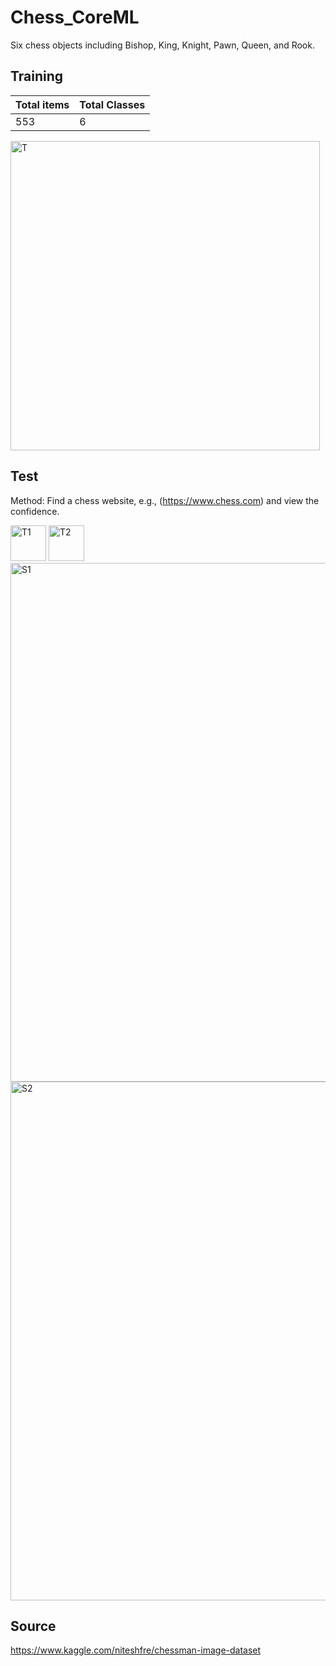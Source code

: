 # Chess_CoreML
Six chess objects including Bishop, King, Knight, Pawn, Queen, and Rook.

## Training
Total items | Total Classes
----------- | -------------
553 | 6

<img width="495" alt="T" src="https://user-images.githubusercontent.com/54872601/118403110-755cbf80-b69f-11eb-9580-8bca5a30ffd0.png">

## Test
Method: Find a chess website, e.g., (https://www.chess.com) and view the confidence.

<img width="57" alt="T1" src="https://user-images.githubusercontent.com/54872601/118402940-bdc7ad80-b69e-11eb-90bb-575b70277538.png">
<img width="57" alt="T2" src="https://user-images.githubusercontent.com/54872601/118402939-bc968080-b69e-11eb-8af1-8da8479db141.png">

<img width="830" alt="S1" src="https://user-images.githubusercontent.com/54872601/118402888-78a37b80-b69e-11eb-8e8d-b7786a693aed.png">
<img width="830" alt="S2" src="https://user-images.githubusercontent.com/54872601/118402970-d932b880-b69e-11eb-97f5-9666c6afaad8.png">

## Source
https://www.kaggle.com/niteshfre/chessman-image-dataset
